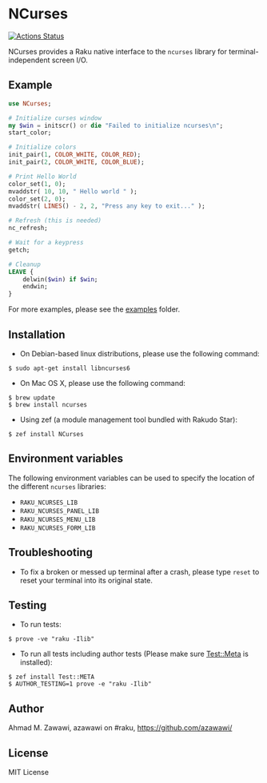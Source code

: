 # NCurses
[![Actions
Status](https://github.com/azawawi/raku-ncurses/workflows/test/badge.svg)](https://github.com/azawawi/raku-ncurses/actions)

NCurses provides a Raku native interface to the `ncurses` library for
terminal-independent screen I/O.

## Example

```raku
use NCurses;

# Initialize curses window
my $win = initscr() or die "Failed to initialize ncurses\n";
start_color;

# Initialize colors
init_pair(1, COLOR_WHITE, COLOR_RED);
init_pair(2, COLOR_WHITE, COLOR_BLUE);

# Print Hello World
color_set(1, 0);
mvaddstr( 10, 10, " Hello world " );
color_set(2, 0);
mvaddstr( LINES() - 2, 2, "Press any key to exit..." );

# Refresh (this is needed)
nc_refresh;

# Wait for a keypress
getch;

# Cleanup
LEAVE {
    delwin($win) if $win;
    endwin;
}
```

For more examples, please see the [examples](examples) folder.

## Installation

* On Debian-based linux distributions, please use the following command:
```
$ sudo apt-get install libncurses6
```

* On Mac OS X, please use the following command:
```
$ brew update
$ brew install ncurses
```

* Using zef (a module management tool bundled with Rakudo Star):
```
$ zef install NCurses
```

## Environment variables

The following environment variables can be used to specify the location of the
different `ncurses` libraries:
- `RAKU_NCURSES_LIB`
- `RAKU_NCURSES_PANEL_LIB`
- `RAKU_NCURSES_MENU_LIB`
- `RAKU_NCURSES_FORM_LIB`

## Troubleshooting

- To fix a broken or messed up terminal after a crash, please type `reset` to
reset your terminal into its original state.

## Testing

- To run tests:
```
$ prove -ve "raku -Ilib"
```

- To run all tests including author tests (Please make sure
[Test::Meta](https://github.com/jonathanstowe/Test-META) is installed):
```
$ zef install Test::META
$ AUTHOR_TESTING=1 prove -e "raku -Ilib"
```

## Author

Ahmad M. Zawawi, azawawi on #raku, https://github.com/azawawi/

## License

MIT License
